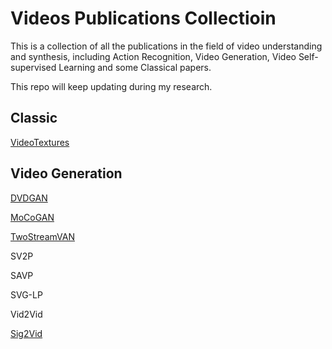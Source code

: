 # Videos Publications Collectioin

This is a collection of all the publications in the field of video understanding and synthesis, including Action Recognition, Video Generation, Video Self-supervised Learning and some Classical papers.

This repo will keep updating during my research.

## Classic

[VideoTextures](Classic/VideoTextures.md)


## Video Generation

[DVDGAN](VideoGeneration/DVDGAN.md)

[MoCoGAN](https://github.com/antony0621/Publications-of-Video/blob/master/VideoGeneration/MoCoGAN.md)

[TwoStreamVAN](https://github.com/antony0621/Publications-of-Video/blob/master/VideoGeneration/TwoStreamVAN.md)

SV2P

SAVP

SVG-LP

Vid2Vid

[Sig2Vid](https://github.com/antony0621/Publications-of-Video/blob/master/VideoGeneration/Seg2Vid.md)



